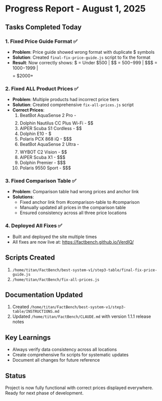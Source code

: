 # Progress Report - August 1, 2025

## Tasks Completed Today

### 1. Fixed Price Guide Format ✅
- **Problem**: Price guide showed wrong format with duplicate $ symbols
- **Solution**: Created `final-fix-price-guide.js` script to fix the format
- **Result**: Now correctly shows: $ = Under $500 | $$ = $500-$999 | $$$ = $1000-$1999 | $$$$ = $2000+

### 2. Fixed ALL Product Prices ✅
- **Problem**: Multiple products had incorrect price tiers
- **Solution**: Created comprehensive `fix-all-prices.js` script
- **Correct Prices**:
  1. BeatBot AquaSense 2 Pro - $$$$
  2. Dolphin Nautilus CC Plus Wi-Fi - $$
  3. AIPER Scuba S1 Cordless - $$
  4. Dolphin E10 - $
  5. Polaris PCX 868 iQ - $$$
  6. BeatBot AquaSense 2 Ultra - $$$$
  7. WYBOT C2 Vision - $$
  8. AIPER Scuba X1 - $$$
  9. Dolphin Premier - $$$
  10. Polaris 9550 Sport - $$$

### 3. Fixed Comparison Table ✅
- **Problem**: Comparison table had wrong prices and anchor link
- **Solutions**:
  - Fixed anchor link from #comparison-table to #comparison
  - Manually updated all prices in the comparison table
  - Ensured consistency across all three price locations

### 4. Deployed All Fixes ✅
- Built and deployed the site multiple times
- All fixes are now live at: https://factbench.github.io/VerdIQ/

## Scripts Created
1. `/home/titan/FactBench/best-system-v1/step3-table/final-fix-price-guide.js`
2. `/home/titan/FactBench/fix-all-prices.js`

## Documentation Updated
1. Created `/home/titan/FactBench/best-system-v1/step3-table/INSTRUCTIONS.md`
2. Updated `/home/titan/FactBench/CLAUDE.md` with version 1.1.1 release notes

## Key Learnings
- Always verify data consistency across all locations
- Create comprehensive fix scripts for systematic updates
- Document all changes for future reference

## Status
Project is now fully functional with correct prices displayed everywhere. Ready for next phase of development.